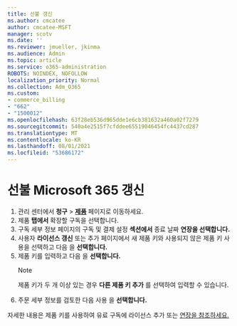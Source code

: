 ```yaml
---
title: 선불 갱신
ms.author: cmcatee
author: cmcatee-MSFT
manager: scotv
ms.date: ''
ms.reviewer: jmueller, jkinma
ms.audience: Admin
ms.topic: article
ms.service: o365-administration
ROBOTS: NOINDEX, NOFOLLOW
localization_priority: Normal
ms.collection: Adm_O365
ms.custom:
- commerce_billing
- "662"
- "1500012"
ms.openlocfilehash: 63f28eb536d965dde1e6cb381632a460a02f7279
ms.sourcegitcommit: 540a4e2515f7cfddee65519046454fc4437cd287
ms.translationtype: MT
ms.contentlocale: ko-KR
ms.lasthandoff: 08/01/2021
ms.locfileid: "53686172"
---
```

# <a name="prepaid-microsoft-365-renewal"></a>선불 Microsoft 365 갱신

1. 관리 센터에서 **청구** \> **[제품](https://go.microsoft.com/fwlink/p/?linkid=842054)** 페이지로 이동하세요.
2. 제품 **탭에서** 확장할 구독을 선택합니다.
3. 구독 세부 정보 페이지의 구독 및 결제 설정 **섹션에서** 종료 날짜 **연장을 선택합니다.**
4. 사용자 **라이선스 갱신** 또는 추가 페이지에서 새 제품 키와 사용되지 않은 제품 키 사용을 선택하고 다음 을 **선택합니다.**
5. 제품 키를 입력하고 다음 을 **선택합니다.**
    > [!NOTE]
    > 제품 키가 두 개 이상 있는 경우 **다른 제품 키 추가** 를 선택하여 입력할 수 있습니다.
6. 주문 세부 정보를 검토한 다음 사용 을 **선택합니다.**

자세한 내용은 제품 키를 사용하여 유료 구독에 라이선스 추가 또는 [연장을 참조하세요.](/microsoft-365/commerce/licenses/add-licenses-using-product-key)
